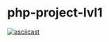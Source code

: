 # php-project-lvl1
[![asciicast](https://asciinema.org/a/255063.svg)](https://asciinema.org/a/255063)
